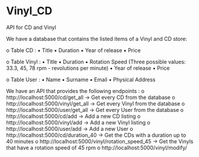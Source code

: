 # Vinyl_CD
API for CD and Vinyl 

We have a database that contains the listed items of a Vinyl and CD store: 

o Table CD : 
▪ Title
▪ Duration
▪ Year of release
▪ Price 

o Table Vinyl : 
▪ Title
▪ Duration
▪ Rotation Speed (Three possible values: 33.3, 45, 78 rpm - revolutions per 
minute)
▪ Year of release
▪ Price 

o Table User : 
▪ Name
▪ Surname
▪ Email
▪ Physical Address


We have an API that provides the following endpoints : 
o http://localhost:5000/cd/get_all  ->  Get every CD from the database
o http://localhost:5000/vinyl/get_all  ->  Get every Vinyl from the database
o http://localhost:5000/user/get_all  ->  Get every User from the database
o http://localhost:5000/cd/add  ->  Add a new CD listing
o http://localhost:5000/vinyl/add  ->  Add a new Vinyl listing 
o http://localhost:5000/user/add  ->  Add a new User
o http://localhost:5000/cd/duration_40  ->  Get the CDs with a duration up to 40 minutes
o http://localhost:5000/vinyl/rotation_speed_45  ->  Get the Vinyls that have a rotation speed of 45 rpm
o http://localhost:5000/vinyl/modify/<title>/<year>  ->  Modify a Vinyl’s Year of release (eg http://localhost:5000/vinyl/modify/The Wall/1990 )
